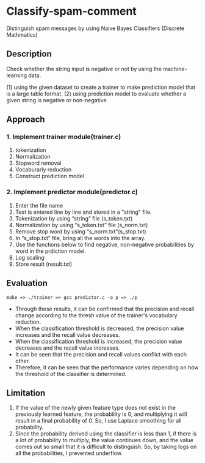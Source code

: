 # Classify-spam-comment
Distinguish spam messages by using Naive Bayes Classifiers (Discrete Mathmatics)
## Description
Check whether the string input is negative or not by using the machine-learning data.

(1) using the given dataset to create a trainer to make prediction model that is a large table format. 
(2) using prediction model to evaluate whether a given string is negative or non-negative.
## Approach
### 1. Implement trainer module(trainer.c)
 1. tokenization
 2. Normalization
 3. Stopword removal
 4. Vocaburarly reduction
 5. Construct prediction model

### 2. Implement predictor module(predictor.c)
 1. Enter the file name
 2. Text is entered line by line and stored in a "string" file. 
 3. Tokenization by using “string” file (s_token.txt)
 4. Normalization by using “s_token.txt” file (s_norm.txt)
 5. Remove stop word by using “s_norm.txt”(s_stop.txt)
 6. In “s_stop.txt” file, bring all the words into the array.
 7. Use the functions below to find negative, non-negative probabilities by word in the prdiction model.
 8. Log scaling
 9. Store result (result.txt)

## Evaluation
`make => ./trainer => gcc predictor.c -o p => ./p`
* Through these results, it can be confirmed that the precision and recall change according to the thresh value of the trainer's vocabulary reduction.
* When the classification threshold is decreased, the precision value increases and the recall value decreases.
* When the classification threshold is increased, the precision value decreases and the recall value increases.
* It can be seen that the precision and recall values conflict with each other.
* Therefore, it can be seen that the performance varies depending on how the threshold of the classifier is determined.

## Limitation
1. If the value of the newly given feature type does not exist in the previously learned feature, the probability is 0, and multiplying it will result in a final probability of 0. So, I use Laplace smoothing for all probability.
2. Since the probability derived using the classifier is less than 1, if there is a lot of probability to multiply, the value continues down, and the value comes out so small that it is difficult to distinguish. So, by taking logs on all the probabilities, I prevented underflow.
 
